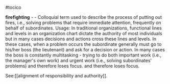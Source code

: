#tocico

<b>firefighting</b> -  - Colloquial term used to describe the process of putting out fires, i.e., solving problems that require immediate attention, frequently on behalf of subordinates. 
Usage: In traditional organizations, functional lines and levels in an organization chart dictate the authority of most individuals but in many cases decisions and actions cross these lines and levels.  In these cases, when a problem occurs the subordinate generally must go to his/her boss (the lieutenant) and ask for a decision or action.  In many cases the boss is constantly multitasking - trying to do both important work (i.e., the manager's own work) and urgent work (i.e., solving subordinates' problems) and therefore loses focus.
and therefore loses focus.




See:[[alignment of responsibility and authority]].
